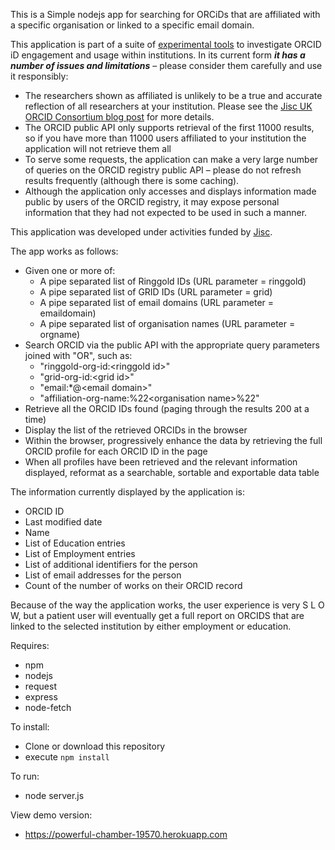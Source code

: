 This is a Simple nodejs app for searching for ORCiDs that are affiliated with a specific organisation or linked to a specific email domain.

This application is part of a suite of [experimental tools](https://github.com/adammoore/corda/wiki) to investigate ORCID iD engagement and usage within institutions.
In its current form **_it has a number of issues and limitations_** – please consider them carefully and use it responsibly:

* The researchers shown as affiliated is unlikely to be a true and accurate reflection of all researchers at your institution. Please see the [Jisc UK ORCID Consortium blog post](https://ukorcidsupport.jisc.ac.uk/2019/06/identifying-your-researchers-challenges-and-opportunities/) for more details.
* The ORCID public API only supports retrieval of the first 11000 results, so if you have more than 11000 users affiliated to your institution the application will not retrieve them all
* To serve some requests, the application can make a very large number of queries on the ORCID registry public API – please do not refresh results frequently (although there is some caching).
* Although the application only accesses and displays information made public by users of the ORCID registry, it may expose personal information that they had not expected to be used in such a manner.

This application was developed under activities funded by [Jisc](https://www.jisc.ac.uk/).

The app works as follows:

* Given one or more of:
  * A pipe separated list of Ringgold IDs (URL parameter = ringgold)
  * A pipe separated list of GRID IDs (URL parameter = grid)
  * A pipe separated list of email domains (URL parameter = emaildomain)
  * A pipe separated list of organisation names (URL parameter = orgname)
* Search ORCID via the public API with the appropriate query parameters joined with "OR", such as:
  * "ringgold-org-id:\<ringgold id\>"
  * "grid-org-id:\<grid id\>"
  * "email:\*@\<email domain\>"
  * "affiliation-org-name:%22\<organisation name\>%22"
* Retrieve all the ORCID IDs found (paging through the results 200 at a time)
* Display the list of the retrieved ORCIDs in the browser
* Within the browser, progressively enhance the data by retrieving the full ORCID profile for each ORCID ID in the page
* When all profiles have been retrieved and the relevant information displayed, reformat as a searchable, sortable and exportable data table

The information currently displayed by the application is:
* ORCID ID
* Last modified date
* Name
* List of Education entries
* List of Employment entries
* List of additional identifiers for the person
* List of email addresses for the person
* Count of the number of works on their ORCID record

Because of the way the application works, the user experience is very S L O W, but a patient user will eventually get a full report on ORCIDS that are linked to the selected institution by either employment or education.

Requires:
* npm
* nodejs
* request
* express
* node-fetch

To install:
* Clone or download this repository
* execute `npm install`

To run:
* node server.js

View demo version:
* https://powerful-chamber-19570.herokuapp.com
